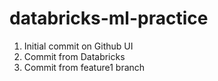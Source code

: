 # databricks-ml-practice

1. Initial commit on Github UI
2. Commit from Databricks
3. Commit from feature1 branch